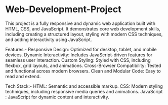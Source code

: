 # Web-Development-Project

This project is a fully responsive and dynamic web application built with HTML, CSS, and JavaScript. It demonstrates core web development skills, including creating a structured layout, styling with modern CSS techniques, and adding interactivity using JavaScript.

Features:-
  Responsive Design: Optimized for desktop, tablet, and mobile devices.
  Dynamic Interactivity: Includes JavaScript-driven features for seamless user interaction.
  Custom Styling: Styled with CSS, including flexbox, grid layouts, and animations.
  Cross-Browser Compatibility: Tested and functional across modern browsers.
  Clean and Modular Code: Easy to read and extend.

Tech Stack:-
  HTML: Semantic and accessible markup.
  CSS: Modern styling techniques, including responsive media queries and animations.
  JavaScript : JavaScript for dynamic content and interactivity.
